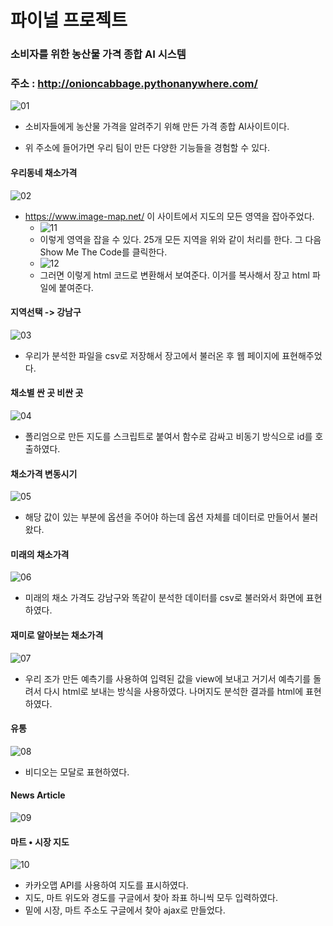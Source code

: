 # 파이널 프로젝트

### 소비자를 위한 농산물 가격 종합 AI 시스템

### 주소 : http://onioncabbage.pythonanywhere.com/

![01](./img/01.jpg)

- 소비자들에게 농산물 가격을 알려주기 위해 만든 가격 종합 AI사이트이다.

- 위 주소에 들어가면 우리 팀이 만든 다양한 기능들을 경험할 수 있다.

#### 우리동네 채소가격

![02](./img/02.jpg)

- https://www.image-map.net/ 이 사이트에서 지도의 모든 영역을 잡아주었다.
  - ![11](./img/11.jpg)
  - 이렇게 영역을 잡을 수 있다. 25개 모든 지역을 위와 같이 처리를 한다. 그 다음 Show Me The Code를 클릭한다.
  - ![12](./img/12.jpg)
  - 그러면 이렇게 html 코드로 변환해서 보여준다. 이거를 복사해서 장고 html 파일에 붙여준다.

#### 지역선택 -> 강남구

![03](./img/03.jpg)

- 우리가 분석한 파일을 csv로 저장해서 장고에서 불러온 후 웹 페이지에 표현해주었다.

#### 채소별 싼 곳 비싼 곳

![04](./img/04.jpg)

- 폴리엄으로 만든 지도를 스크립트로 붙여서 함수로 감싸고 비동기 방식으로 id를 호출하였다.

#### 채소가격 변동시기

![05](./img/05.jpg)

- 해당 값이 있는 부분에 옵션을 주어야 하는데 옵션 자체를 데이터로 만들어서 불러왔다.

#### 미래의 채소가격

![06](./img/06.jpg)

- 미래의 채소 가격도 강남구와 똑같이 분석한 데이터를 csv로 불러와서 화면에 표현하였다.

#### 재미로 알아보는 채소가격

![07](./img/07.jpg)

- 우리 조가 만든 예측기를 사용하여 입력된 값을 view에 보내고 거기서 예측기를 돌려서 다시 html로 보내는 방식을 사용하였다. 나머지도 분석한 결과를 html에 표현하였다.

#### 유통

![08](./img/08.jpg)

- 비디오는 모달로 표현하였다.

#### News Article

![09](./img/09.jpg)

#### 마트 • 시장 지도

![10](./img/10.jpg)

- 카카오맵 API를 사용하여 지도를 표시하였다.
- 지도, 마트 위도와 경도를 구글에서 찾아 좌표 하니씩 모두 입력하였다.
- 밑에 시장, 마트 주소도 구글에서 찾아 ajax로 만들었다.